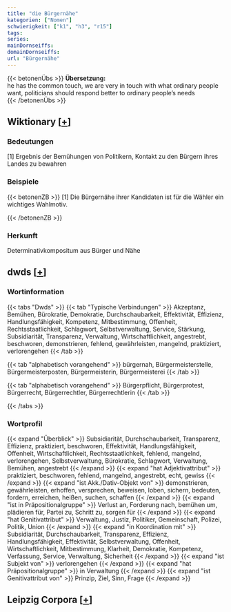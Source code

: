 ```yaml
---
title: "die Bürgernähe"
kategorien: ["Nomen"]
schwierigkeit: ["k1", "h3", "r15"]
tags:
series:
mainDornseiffs:
domainDornseiffs:
url: "Bürgernähe"
---
```


{{< betonenÜbs >}}
**Übersetzung:**  
he has the common touch, we are very in touch with what ordinary people want, politicians should respond better to ordinary people’s needs  
{{< /betonenÜbs >}}

## Wiktionary [[+](https://de.wiktionary.org/wiki/Bürgernähe)]

### Bedeutungen
[1] Ergebnis der Bemühungen von Politikern, Kontakt zu den Bürgern ihres Landes zu bewahren  

### Beispiele
{{< betonenZB >}}
[1] Die Bürgernähe ihrer Kandidaten ist für die Wähler ein wichtiges Wahlmotiv.  

{{< /betonenZB >}}
### Herkunft
Determinativkompositum aus Bürger und Nähe  



## dwds [[+](https://www.dwds.de/wb/Bürgernähe)]

### Wortinformation
{{< tabs "Dwds" >}}
{{< tab "Typische Verbindungen" >}}
Akzeptanz, Bemühen, Bürokratie, Demokratie, Durchschaubarkeit, Effektivität, Effizienz, Handlungsfähigkeit, Kompetenz, Mitbestimmung, Offenheit, Rechtsstaatlichkeit, Schlagwort, Selbstverwaltung, Service, Stärkung, Subsidiarität, Transparenz, Verwaltung, Wirtschaftlichkeit, angestrebt, beschworen, demonstrieren, fehlend, gewährleisten, mangelnd, praktiziert, verlorengehen
{{< /tab >}}

{{< tab "alphabetisch vorangehend" >}}
bürgernah, Bürgermeisterstelle, Bürgermeisterposten, Bürgermeisterin, Bürgermeisterei
{{< /tab >}}

{{< tab "alphabetisch vorangehend" >}}
Bürgerpflicht, Bürgerprotest, Bürgerrecht, Bürgerrechtler, Bürgerrechtlerin
{{< /tab >}}

{{< /tabs >}}

### Wortprofil
{{< expand "Überblick" >}} Subsidiarität, Durchschaubarkeit, Transparenz, Effizienz, praktiziert, beschworen, Effektivität, Handlungsfähigkeit, Offenheit, Wirtschaftlichkeit, Rechtsstaatlichkeit, fehlend, mangelnd, verlorengehen, Selbstverwaltung, Bürokratie, Schlagwort, Verwaltung, Bemühen, angestrebt {{< /expand >}}
{{< expand "hat Adjektivattribut" >}} praktiziert, beschworen, fehlend, mangelnd, angestrebt, echt, gewiss {{< /expand >}}
{{< expand "ist Akk./Dativ-Objekt von" >}} demonstrieren, gewährleisten, erhoffen, versprechen, beweisen, loben, sichern, bedeuten, fordern, erreichen, heißen, suchen, schaffen {{< /expand >}}
{{< expand "ist in Präpositionalgruppe" >}} Verlust an, Forderung nach, bemühen um, plädieren für, Partei zu, Schritt zu, sorgen für {{< /expand >}}
{{< expand "hat Genitivattribut" >}} Verwaltung, Justiz, Politiker, Gemeinschaft, Polizei, Politik, Union {{< /expand >}}
{{< expand "in Koordination mit" >}} Subsidiarität, Durchschaubarkeit, Transparenz, Effizienz, Handlungsfähigkeit, Effektivität, Selbstverwaltung, Offenheit, Wirtschaftlichkeit, Mitbestimmung, Klarheit, Demokratie, Kompetenz, Verfassung, Service, Verwaltung, Sicherheit {{< /expand >}}
{{< expand "ist Subjekt von" >}} verlorengehen {{< /expand >}}
{{< expand "hat Präpositionalgruppe" >}} in Verwaltung {{< /expand >}}
{{< expand "ist Genitivattribut von" >}} Prinzip, Ziel, Sinn, Frage {{< /expand >}}

## Leipzig Corpora [[+](https://corpora.uni-leipzig.de/en/res?word=Bürgernähe&corpusId=deu_newscrawl-public_2018)]

